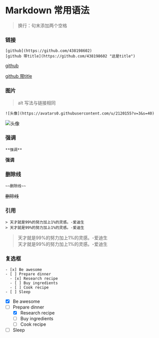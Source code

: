 # Markdown 常用语法

> 换行：句末添加两个空格

### 链接

```
[github](https://github.com/438198602)
[github 带title](https://github.com/438198602 "这是title")
```

[github](https://github.com/438198602)

[github 带title](https://github.com/438198602 "这是title")

### 图片

> alt 写法与链接相同

```
![头像](https://avatars0.githubusercontent.com/u/2120155?v=3&s=40)
```

![头像](https://avatars0.githubusercontent.com/u/2120155?v=3&s=40)

### 强调

```
**强调**
```

**强调**

### 删除线

```
~~删除线~~
```

~~删除线~~

### 引用

```
> 天才就是99%的努力加上1%的灵感。-爱迪生  
> 天才就是99%的努力加上1%的灵感。-爱迪生  
```

> 天才就是99%的努力加上1%的灵感。-爱迪生  
> 天才就是99%的努力加上1%的灵感。-爱迪生  

### 复选框

```
- [x] Be awesome
- [ ] Prepare dinner
  - [x] Research recipe
  - [ ] Buy ingredients
  - [ ] Cook recipe
- [ ] Sleep
```

- [x] Be awesome
- [ ] Prepare dinner
  - [x] Research recipe
  - [ ] Buy ingredients
  - [ ] Cook recipe
- [ ] Sleep
